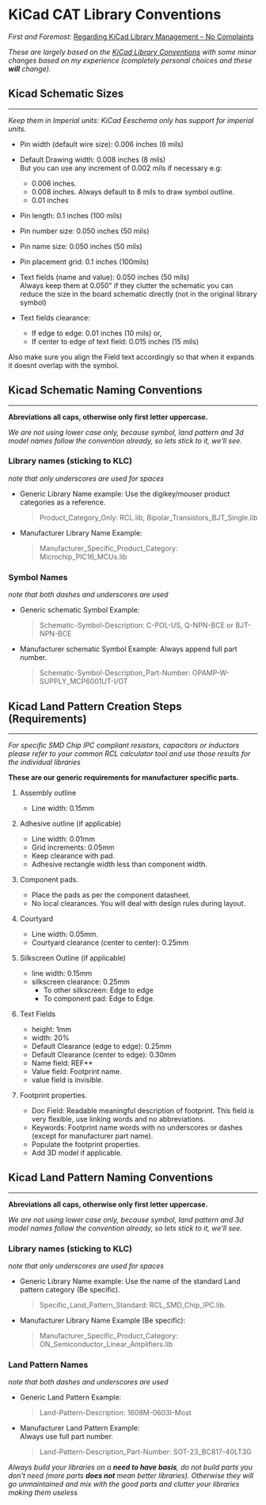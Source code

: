 KiCad CAT Library Conventions
=============================

_First and Foremost:_
[Regarding KiCad Library Management – No Complaints](https://camilotejeiro.github.io/2016/04/22/regarding-kicad-library-management-no-complaints.html)

_These are largely based on the 
[KiCad Library Conventions](https://github.com/KiCad/kicad-library/wiki/Kicad-Library-Convention) 
with some minor changes based on my experience (completely personal 
choices and these **will** change)._


## Kicad Schematic Sizes
---

_Keep them in Imperial units: KiCad Eeschema only has support for imperial units._

* Pin width (default wire size):        0.006 inches (6 mils)

* Default Drawing width:                0.008 inches (8 mils)  
    But you can use any increment of 0.002 mils if necessary e.g:
    - 0.006 inches.
    - 0.008 inches. Always default to 8 mils to draw symbol outline.
    - 0.01  inches

* Pin length:                           0.1 inches (100 mils)

* Pin number size:                      0.050 inches (50 mils)

* Pin name size:                        0.050 inches (50 mils)

* Pin placement grid:                   0.1 inches  (100mils)

* Text fields (name and value):         0.050 inches (50 mils)  
    Always keep them at 0.050" if they clutter the schematic 
    you can reduce the size in the board schematic directly (not in 
    the original library symbol)

* Text fields clearance:  
    - If edge to edge:                  0.01 inches (10 mils) or, 
    - If center to edge of text field:  0.015 inches (15 mils) 

Also make sure you align the Field text accordingly so that when it expands 
it doesnt overlap with the symbol.


## Kicad Schematic Naming Conventions
---

**Abreviations all caps, otherwise only first letter uppercase.**

_We are not using lower case only, because symbol, land pattern and 3d 
model names follow the convention already, so lets stick to it, 
we'll see._

### Library names (sticking to KLC)

*note that only underscores are used for spaces*

* Generic Library Name example: 
    Use the digikey/mouser product categories as a reference.   
    > Product_Category_Only:          RCL.lib, Bipolar_Transistors_BJT_Single.lib
     
* Manufacturer Library Name Example:  
    > Manufacturer_Specific_Product_Category:  Microchip_PIC16_MCUs.lib

### Symbol Names 

*note that both dashes and underscores are used*

* Generic schematic Symbol Example:  
    > Schematic-Symbol-Description:               C-POL-US, Q-NPN-BCE or BJT-NPN-BCE
    
* Manufacturer schematic Symbol Example: 
    Always append full part number.  
    > Schematic-Symbol-Description_Part-Number:   OPAMP-W-SUPPLY_MCP6001UT-I/OT


## Kicad Land Pattern Creation Steps (Requirements)
---

_For specific SMD Chip IPC compliant resistors, capacitors or inductors 
please refer to your common RCL calculator tool and use those results 
for the individual libraries_

**These are our generic requirements for manufacturer specific parts.**

1. Assembly outline
    - Line width:                               0.15mm

2. Adhesive outline (if applicable)
    - Line width:                               0.01mm
    - Grid increments:                          0.05mm
    - Keep clearance with pad.
    - Adhesive rectangle width less than component width.

3. Component pads.
    - Place the pads as per the component datasheet.
    - No local clearances. You will deal with design rules during layout.

4. Courtyard
    - Line width:                               0.05mm.
    - Courtyard clearance (center to center):   0.25mm

5. Silkscreen Outline (if applicable)
    - line width:                               0.15mm
    - silkscreen clearance:                     0.25mm  
        * To other silkscreen:                  Edge to edge
        * To component pad:                     Edge to Edge.

6. Text Fields
    - height:                                   1mm
    - width:                                    20%
    - Default Clearance (edge to edge):         0.25mm
    - Default Clearance (center to edge):       0.30mm
    - Name field:                               REF**
    - Value field:                              Footprint name.
    - value field is invisible.

7. Footprint properties.
    - Doc Field:        Readable meaningful description of footprint. 
                        This field is very flexible, use linking words and 
                        no abbreviations.                        
    - Keywords:         Footprint name words with no underscores or 
                        dashes (except for manufacturer part name).
    - Populate the footprint properties.
    - Add 3D model if applicable.


## Kicad Land Pattern Naming Conventions
---

**Abreviations all caps, otherwise only first letter uppercase.**

_We are not using lower case only, because symbol, land pattern and 3d 
model names follow the convention already, so lets stick to it, 
we'll see._

### Library names (sticking to KLC)

*note that only underscores are used for spaces*

* Generic Library Name example: 
    Use the name of the standard Land pattern category (Be specific).    
    > Specific_Land_Pattern_Standard:          RCL_SMD_Chip_IPC.lib.
     
* Manufacturer Library Name Example (Be specific):
    > Manufacturer_Specific_Product_Category:  ON_Semiconductor_Linear_Amplifiers.lib

### Land Pattern Names 

*note that both dashes and underscores are used*

* Generic Land Pattern Example:  
    > Land-Pattern-Description:               1608M-0603I-Most
    
* Manufacturer Land Pattern Example:  
    Always use full part number.  
    > Land-Pattern-Description_Part-Number:   SOT-23_BC817-40LT3G


_Always build your libraries on a **need to have basis**, do not build 
parts you don't need (more parts **does not** mean better libraries). 
Otherwise they will go unmaintained and mix with the good parts and 
clutter your libraries making them useless_
